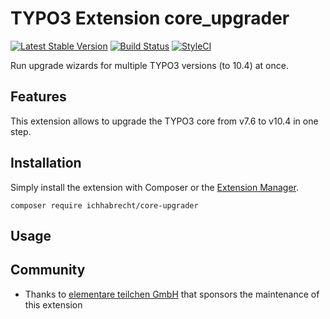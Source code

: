 # TYPO3 Extension core_upgrader

[![Latest Stable Version](https://img.shields.io/packagist/v/ichhabrecht/core-upgrader.svg)](https://packagist.org/packages/ichhabrecht/core-upgrader)
[![Build Status](https://img.shields.io/travis/IchHabRecht/core_upgrader/master.svg)](https://travis-ci.org/IchHabRecht/core_upgrader)
[![StyleCI](https://styleci.io/repos/263364343/shield?branch=master)](https://styleci.io/repos/263364343)

Run upgrade wizards for multiple TYPO3 versions (to 10.4) at once.

## Features

This extension allows to upgrade the TYPO3 core from v7.6 to v10.4 in one step.

## Installation

Simply install the extension with Composer or the [Extension Manager](https://extensions.typo3.org/extension/core_upgrader/).

`composer require ichhabrecht/core-upgrader`

## Usage

## Community

- Thanks to [elementare teilchen GmbH](https://www.elementare-teilchen.de) that sponsors the maintenance of this extension
